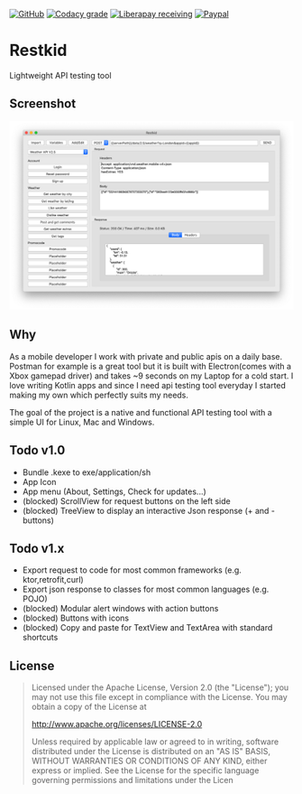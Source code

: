 [![GitHub](https://img.shields.io/github/license/SimonSchubert/Restkid.svg)](https://www.apache.org/licenses/LICENSE-2.0)
[![Codacy grade](https://img.shields.io/codacy/grade/86b4dab3e71b4dceba007380449a7733.svg)](https://app.codacy.com/project/sschubert89/Restkid/dashboard)
[![Liberapay receiving](https://img.shields.io/liberapay/receives/arnald.svg)](https://liberapay.com/arnald/donate)
[![Paypal](https://img.shields.io/badge/paypal-donate-blue.svg?logo=paypal&style=flat)](https://paypal.me/SimonSchubert)

# Restkid

Lightweight API testing tool

## Screenshot

<img src="https://raw.githubusercontent.com/SimonSchubert/Restkid/master/art/macos_screen_01.png" width="700">

## Why

As a mobile developer I work with private and public apis on a daily base. Postman for example is a great tool but it is built with Electron(comes with a Xbox gamepad driver) and takes ~9 seconds on my Laptop for a cold start. I love writing Kotlin apps and since I need api testing tool everyday I started making my own which perfectly suits my needs.

The goal of the project is a native and functional API testing tool with a simple UI for Linux, Mac and Windows.

## Todo v1.0

*   Bundle .kexe to exe/application/sh
*   App Icon
*   App menu (About, Settings, Check for updates...)
*   (blocked) ScrollView for request buttons on the left side
*   (blocked) TreeView to display an interactive Json response (+ and - buttons)

## Todo v1.x

*   Export request to code for most common frameworks (e.g. ktor,retrofit,curl)
*   Export json response to classes for most common languages (e.g. POJO)
*   (blocked) Modular alert windows with action buttons
*   (blocked) Buttons with icons
*   (blocked) Copy and paste for TextView and TextArea with standard shortcuts

## License

> Licensed under the Apache License, Version 2.0 (the "License"); you
> may not use this file except in compliance with the License. You may
> obtain a copy of the License at
>
>    http://www.apache.org/licenses/LICENSE-2.0
>
> Unless required by applicable law or agreed to in writing, software
> distributed under the License is distributed on an "AS IS" BASIS,
> WITHOUT WARRANTIES OR CONDITIONS OF ANY KIND, either express or
> implied. See the License for the specific language governing
> permissions and limitations under the Licen
